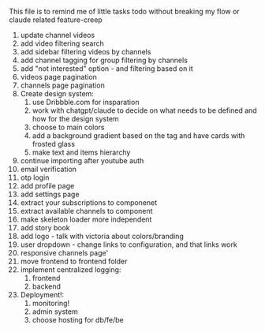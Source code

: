 This file is to remind me of little tasks todo without breaking my flow or claude related feature-creep

1. update channel videos
1. add video filtering search
1. add sidebar filtering videos by channels
1. add channel tagging for group filtering by channels
1. add "not interested" option - and filtering based on it
1. videos page pagination
1. channels page pagination
1. Create design system: 
    1. use Dribbble.com for insparation 
    1. work with chatgpt/claude to decide on what needs to be defined and how for the design system
    1. choose to main colors
    1. add a background gradient based on the tag and have cards with frosted glass
    1. make text and items hierarchy 
1. continue importing after youtube auth
1. email verification
1. otp login
1. add profile page
1. add settings page
1. extract your subscriptions to componenet
1. extract available channels to component
1. make skeleton loader more independent
1. add story book
1. add logo - talk with victoria about colors/branding
1. user dropdown - change links to configuration, and that links work
1. responsive channels page'
1. move frontend to frontend folder
1. implement centralized logging:
    1. frontend
    1. backend
1. Deployment!: 
    1. monitoring!
    1. admin system
    1. choose hosting for db/fe/be